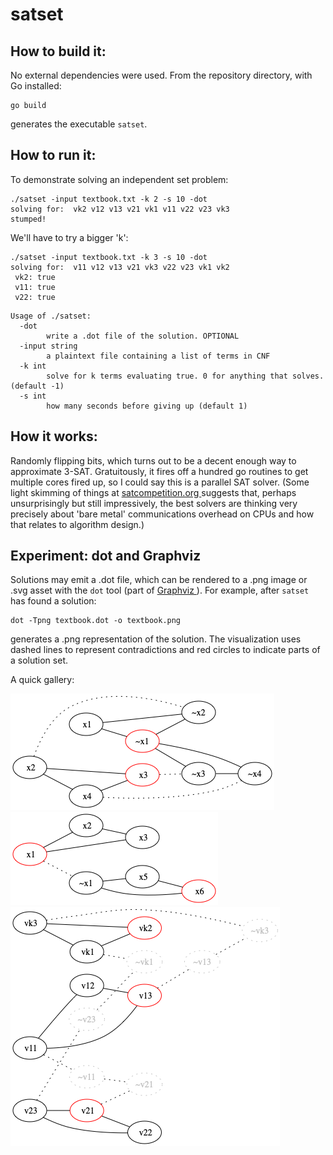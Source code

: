 # satset

## How to build it:
No external dependencies were used. From the repository directory, with Go installed:
```
go build
```
generates the executable `satset`.

## How to run it:

To demonstrate solving an independent set problem:
```
./satset -input textbook.txt -k 2 -s 10 -dot
solving for:  vk2 v12 v13 v21 vk1 v11 v22 v23 vk3
stumped!
```

We'll have to try a bigger 'k':
```
./satset -input textbook.txt -k 3 -s 10 -dot
solving for:  v11 v12 v13 v21 vk3 v22 v23 vk1 vk2
 vk2: true
 v11: true
 v22: true
```

```
Usage of ./satset:
  -dot
    	write a .dot file of the solution. OPTIONAL
  -input string
    	a plaintext file containing a list of terms in CNF
  -k int
    	solve for k terms evaluating true. 0 for anything that solves. (default -1)
  -s int
    	how many seconds before giving up (default 1)
```

## How it works:
Randomly flipping bits, which turns out to be a decent enough way to approximate 3-SAT. Gratuitously, it fires off a hundred go routines to get multiple cores fired up, so I could say this is a parallel SAT solver. (Some light skimming of things at [ satcompetition.org ]( http://www.satcompetition.org ) suggests that, perhaps unsurprisingly but still impressively, the best solvers are thinking very precisely about 'bare metal' communications overhead on CPUs and how that relates to algorithm design.)

## Experiment: dot and Graphviz
Solutions may emit a .dot file, which can be rendered to a .png image or .svg asset with the `dot` tool (part of [ Graphviz ]( https://graphviz.org )). For example, after `satset` has found a solution:
```
dot -Tpng textbook.dot -o textbook.png
```
generates a .png representation of the solution. The visualization uses dashed lines to represent contradictions and red circles to indicate parts of a solution set.

A quick gallery:

![ slides ]( slides.png?raw=true )
![ simple ]( simple.png?raw=true )
![ textbook ]( textbook.png?raw=true )
